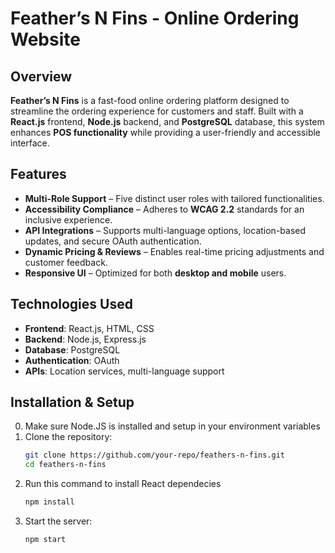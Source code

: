 # Feather’s N Fins - Online Ordering Website  

## Overview  
**Feather’s N Fins** is a fast-food online ordering platform designed to streamline the ordering experience for customers and staff. Built with a **React.js** frontend, **Node.js** backend, and **PostgreSQL** database, this system enhances **POS functionality** while providing a user-friendly and accessible interface. 
## Features  
- **Multi-Role Support** – Five distinct user roles with tailored functionalities.  
- **Accessibility Compliance** – Adheres to **WCAG 2.2** standards for an inclusive experience.  
- **API Integrations** – Supports multi-language options, location-based updates, and secure OAuth authentication.  
- **Dynamic Pricing & Reviews** – Enables real-time pricing adjustments and customer feedback.  
- **Responsive UI** – Optimized for both **desktop and mobile** users.  

## Technologies Used  
- **Frontend**: React.js, HTML, CSS  
- **Backend**: Node.js, Express.js  
- **Database**: PostgreSQL  
- **Authentication**: OAuth  
- **APIs**: Location services, multi-language support  

## Installation & Setup  
0. Make sure Node.JS is installed and setup in your environment variables
1. Clone the repository:  
   ```bash
   git clone https://github.com/your-repo/feathers-n-fins.git
   cd feathers-n-fins
2. Run this command to install React dependecies
   ```bash
   npm install
3. Start the server:  
   ```bash
   npm start

